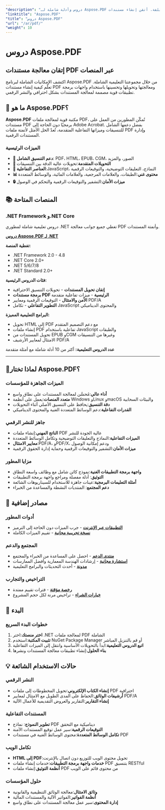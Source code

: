 ```yaml
---
"description": "دروس وأدلة شاملة لـ Aspose.PDF على منصات مختلفة. أتقن إنشاء مستندات PDF ومعالجتها وتحويلها وميزاتها التفاعلية مع مجموعتنا الشاملة من الدروس."
"linktitle": "Aspose.PDF"
"title": "دروس Aspose.PDF"
"url": "/ar/pdf/"
"weight": 10
---
```


# دروس Aspose.PDF

## إتقان معالجة مستندات PDF عبر المنصات

اكتشف الإمكانيات الشاملة لبرنامج Aspose.PDF من خلال مجموعتنا التعليمية الشاملة. تعلّم كيفية إنشاء مستندات PDF ومعالجتها وتحويلها وتحسينها باستخدام واجهات برمجة تطبيقات قوية مصممة لمعالجة المستندات بشكل احترافي والنشر الرقمي.

## 🚀 ما هو Aspose.PDF؟

**Aspose.PDF** مكتبة قوية لمعالجة ملفات PDF، تُمكّن المطورين من العمل على مستندات PDF برمجيًا دون الحاجة إلى Adobe Acrobat. بفضل دعمها الشامل للتنسيقات وميزاتها التفاعلية المتقدمة، تُعدّ الحل الأمثل لأتمتة ملفات PDF وإدارة المستندات الرقمية.

### الميزات الرئيسية
- **📄 دعم التنسيق الشامل**: PDF، HTML، EPUB، CGM، الصور، والمزيد
- **🔄 التحويلات المتقدمة**:تحويلات عالية الدقة بين التنسيقات
- **🎨 العناصر التفاعلية**:JavaScript، النماذج، التعليقات التوضيحية، والتوقيعات الرقمية
- **📊 محتوى غني**:الطبقات، والعلامات المرجعية، والعلامات المائية، والوسائط المتعددة
- **🔒 ميزات الأمان**:التشفير والتوقيعات الرقمية والتحكم في الوصول

## 📚 المنصات المتاحة

### .NET Framework و.NET Core
دروس تعليمية شاملة لمطوري .NET تغطي جميع جوانب معالجة PDF وأتمتة المستندات.

**[دروس Aspose.PDF لـ .NET](./net/)**

**تغطية المنصة:**
- .NET Framework 2.0 - 4.8
- .NET Core 2.0+
- .NET 5/6/7/8
- .NET Standard 2.0+

**فئات الدروس الرئيسية:**
- **إتقان تحويل المستندات** - تحويلات التنسيق الاحترافية
- **برمجة مستندات PDF الرئيسية** - ميزات تفاعلية متقدمة
- **الأمن والامتثال** - التوقيعات الرقمية ومعايير PDF/A
- **التطوير التفاعلي** - تكامل JavaScript والمحتوى الديناميكي

**البرامج التعليمية المميزة:**
- تحويل HTML إلى PDF مع دعم التصميم المتقدم
- إنشاء ملفات PDF تفاعلية باستخدام JavaScript والطبقات
- تحويل المستندات من EPUB وCGM وغيرها من التنسيقات
- الامتثال لمعايير الأرشيف PDF/A

**عدد الدروس التعليمية:** أكثر من 10 أدلة شاملة مع أمثلة متقدمة

---

## 🎯لماذا تختار Aspose.PDF؟

### **الميزات الجاهزة للمؤسسات**
- **أداء عالي**:مُحسَّن لمعالجة المستندات على نطاق واسع
- **متعدد المنصات**:يعمل على أنظمة Windows وLinux وmacOS والبيئات السحابية
- **دقة التنسيق**:يحافظ على التنسيق الأصلي أثناء التحويلات
- **القدرات التفاعلية**:دعم الوسائط المتعددة الغنية والمحتوى الديناميكي

### **جاهز للنشر الرقمي**
- **الناتج المهني**:إنشاء ملفات PDF عالية الجودة للنشر
- **الميزات التفاعلية**:النماذج والتعليقات التوضيحية وتكامل الوسائط المتعددة
- **معايير الامتثال**:PDF/A، وPDF/X، ودعم إمكانية الوصول
- **ميزات الأمان**:التشفير والتوقيعات الرقمية وحماية إدارة الحقوق الرقمية

### **مزايا المطور**
- **واجهة برمجة التطبيقات الغنية**:نموذج كائن شامل مع وظائف واسعة النطاق
- **التوثيق**: أدلة مفصلة ومراجع واجهة برمجة التطبيقات
- **أمثلة التعليمات البرمجية**:عينات جاهزة للاستخدام للسيناريوهات الشائعة
- **دعم المجتمع**: المنتديات النشطة والمساعدة من الخبراء

## 🔗 مصادر إضافية

### **أدوات المطور**
- **[التطبيقات عبر الإنترنت](https://products.aspose.app/pdf/family)** - جرب الميزات دون الحاجة إلى الترميز
- **[نسخة تجريبية مجانية](https://releases.aspose.com/pdf/net/)** - تقييم الميزات الكاملة

### **المجتمع والدعم**
- **[منتدى الدعم](https://forum.aspose.com/c/pdf/10)** - احصل على المساعدة من الخبراء والمجتمع
- **[استشارة مجانية](https://aspose.com/consulting)** - إرشادات الهندسة المعمارية وأفضل الممارسات
- **[مدونة](https://blog.aspose.com/category/pdf/)** - أحدث التحديثات والبرامج التعليمية

### **التراخيص والتجارب**
- **[رخصة مؤقتة](https://conholdate.com/temporary-license/)** - فترات تقييم ممتدة
- **[خيارات الشراء](https://conholdate.com/purchase/)** - تراخيص مرنة لكل حجم المشروع

## 🚀 البدء

### خطوات البدء السريع
1. **اختر منصتك**:اختر .NET لمعالجة ملفات PDF الشاملة
2. **تثبيت المكتبة**:استخدم NuGet Package Manager أو قم بالتنزيل المباشر
3. **اتبع الدروس التعليمية**:ابدأ بالتحويلات الأساسية وانتقل إلى الميزات التفاعلية
4. **بناء الحلول**:إنشاء تطبيقات معالجة المستندات ونشرها

## 💡 حالات الاستخدام الشائعة

### **النشر الرقمي**
- **إنشاء الكتاب الإلكتروني**:تحويل المخطوطات إلى ملفات PDF احترافية
- **أرشيفات الوثائق**:الحفاظ على المدى الطويل مع الامتثال لمعايير PDF/A
- **إنشاء التقارير**:التقارير والعروض التقديمية للأعمال الآلية

### **المستندات التفاعلية**
- **تطوير النموذج**: نماذج PDF ديناميكية مع التحقق
- **التوقيعات الرقمية**:سير عمل توقيع المستندات الآمنة
- **تكامل الوسائط المتعددة**:محتوى الوسائط الغنية في مستندات PDF

### **تكامل الويب**
- **HTML إلى PDF**:تحويل محتوى الويب للتوزيع دون اتصال بالإنترنت
- **خدمات واجهة برمجة التطبيقات**:خدمات إنشاء ملفات PDF بتنسيق RESTful
- **أنظمة التوثيق**:إنشاء ملفات PDF من محتوى قائم على الويب

### **حلول المؤسسات**
- **وثائق الامتثال**:معالجة الوثائق التنظيمية والقانونية
- **أنظمة الفواتير**:الفواتير الآلية والمستندات المالية
- **إدارة المحتوى**:سير عمل معالجة المستندات على نطاق واسع